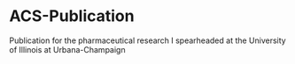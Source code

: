 # ACS-Publication
Publication for the pharmaceutical research I spearheaded at the University of Illinois at Urbana-Champaign
